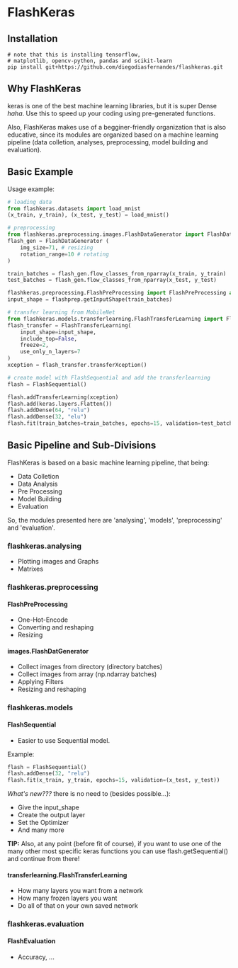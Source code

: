 # FlashKeras

## Installation
````
# note that this is installing tensorflow, 
# matplotlib, opencv-python, pandas and scikit-learn
pip install git+https://github.com/diegodiasfernandes/flashkeras.git 
````

## Why FlashKeras
keras is one of the best machine learning libraries, but it is super Dense *haha*. Use this to speed up your coding using pre-generated functions.

Also, FlashKeras makes use of a begginer-friendly organization that is also educative, since its modules are organized based on a machine learning pipeline (data colletion, analyses, preprocessing, model building and evaluation).

## Basic Example

Usage example:  
```py
# loading data
from flashkeras.datasets import load_mnist
(x_train, y_train), (x_test, y_test) = load_mnist()

# preprocessing
from flashkeras.preprocessing.images.FlashDataGenerator import FlashDataGenerator 
flash_gen = FlashDataGenerator (
    img_size=71, # resizing
    rotation_range=10 # rotating
)

train_batches = flash_gen.flow_classes_from_nparray(x_train, y_train)
test_batches = flash_gen.flow_classes_from_nparray(x_test, y_test)

flashkeras.preprocessing.FlashPreProcessing import FlashPreProcessing as flashprep
input_shape = flashprep.getInputShape(train_batches)

# transfer learning from MobileNet
from flashkeras.models.transferlearning.FlashTransferLearning import FlashTransferLearning
flash_transfer = FlashTransferLearning(
    input_shape=input_shape,
    include_top=False, 
    freeze=2, 
    use_only_n_layers=7    
)
xception = flash_transfer.transferXception()

# create model with FlashSequential and add the transferlearning
flash = FlashSequential()

flash.addTransferLearning(xception)
flash.add(keras.layers.Flatten())
flash.addDense(64, "relu")
flash.addDense(32, "elu")
flash.fit(train_batches=train_batches, epochs=15, validation=test_batches)
```

## Basic Pipeline and Sub-Divisions
FlashKeras is based on a basic machine learning pipeline, that being:
- Data Colletion
- Data Analysis
- Pre Processing
- Model Building
- Evaluation

So, the modules presented here are 'analysing', 'models', 'preprocessing' and 'evaluation'.

### flashkeras.analysing
- Plotting images and Graphs
- Matrixes

### flashkeras.preprocessing
#### FlashPreProcessing
- One-Hot-Encode
- Converting and reshaping
- Resizing

#### images.FlashDatGenerator
- Collect images from directory (directory batches)
- Collect images from array (np.ndarray batches)
- Applying Filters
- Resizing and reshaping

### flashkeras.models
#### FlashSequential
- Easier to use Sequential model.

Example:  
```py
flash = FlashSequential()
flash.addDense(32, "relu")
flash.fit(x_train, y_train, epochs=15, validation=(x_test, y_test))
```
*What's new???* there is no need to (besides possible...):
- Give the input_shape
- Create the output layer
- Set the Optimizer
- And many more

**TIP:** Also, at any point (before fit of course), if you want to use one of the many other most specific keras functions you can use flash.getSequential() and continue from there!

#### transferlearning.FlashTransferLearning
- How many layers you want from a network
- How many frozen layers you want
- Do all of that on your own saved network

### flashkeras.evaluation
#### FlashEvaluation
- Accuracy, ...

